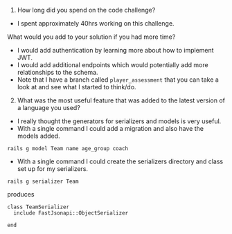 1. How long did you spend on the code challenge?
  - I spent approximately 40hrs working on this challenge.

What would you add to your solution if you had more time?
  - I would add authentication by learning more about how to implement JWT.
  - I would add additional endpoints which would potentially add more relationships to the schema.
  - Note that I have a branch called `player_assessment` that you can take a look at and see what I started to think/do.

2. What was the most useful feature that was added to the latest version of a language you used?
  - I really thought the generators for serializers and models is very useful.
  - With a single command I could add a migration and also have the models added.
```
rails g model Team name age_group coach
```
  - With a single command I could create the serializers directory and class set up for my serializers.
```
rails g serializer Team
```
produces
```
class TeamSerializer
  include FastJsonapi::ObjectSerializer

end
```
